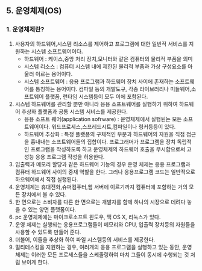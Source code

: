 ## 5. 운영체제(OS)
### 1. 운영체제란?
1. 사용자의 하드웨어,시스템 리소스를 제어하고 프로그램에 대한 일반적 서비스를 지원하는 시스템 소프트웨어이다.
    - 하드웨어 : 케이스,중앙 처리 장치,모니터와 같은 컴퓨터의 물리적 부품을 의미
    - 시스템 리소스 : 컴퓨터 시스템 내에 제한된 물리적 부품과 가상 구성요소를 아울러 이르는 용어이다.
    - 시스템 소프트웨어 : 응용 프로그램과 하드웨어 장치 사이에 존재하는 소프트웨어를 통칭하는 용어이다. 컴파일 등의 개발도구, 각종 라이브러리나 미들웨어,소프트웨어 플랫폼, 런타임 시스템등이 모두 이에 포함된다.
2. 시스템 하드웨어를 관리할 뿐만 아니라 응용 소프트웨어를 실행하기 위하여 하드웨어 추상화 플랫폼과 공통 시스템 서비스를 제공한다.
    - 응용 소프트 웨어(application sofrware) : 운영체제에서 실행된는 모든 소프트웨어이다. 워드프로세스,스프레드시트,컴파일이나 링커등등이 있다.
    - 하드웨어 추상화 : 특정 플랫폼의 구체적인 부분과 하드웨어의 자원을 직접 접근을 흉내내는 소프트웨어들의 집합이다. 프로그래머가 프로그램을 장치 독립적인 프로그램을 작성하도록 하고 운영체제의 하드웨어 호출을 무시함으로써 고성능 응용 프로그램 작성을 허용한다.
3. 입출력과 메모리 할당과 같은 하드웨어 기능의 경우 운영 체제는 응용 프로그램과 컴퓨터 하드웨어 사이의 중재 역할을 한다. 그러나 응용프로그램 코드는 일반적으로 하으웨어에서 직접 실행된다.
4. 운영체제는 휴대전화,슈퍼컴퓨터,웹 서버에 이르기까지 컴퓨터에 포함하는 거의 모든 장치에서 볼 수 있다.
5. 한 면으로는 소비자를 다른 한 면으로는 개발자를 함께 하나의 시장으로 데려다 놓을 수 있는 양면 플랫폼이다.
6. pc 운영체제에는 마이크로소프트 윈도우, 맥 OS X, 리눅스가 있다.
7. 운영 체제는 실행되는 응용프로그램들이 메모리와 CPU, 입출력 장치등의 자원들을 사용할 수 있도록 만들어 준다.
8. 더불어, 이들을 추상화 하여 파일 시스템등의 서비스를 제공한다.
9. 멀티테스킹을 지원하는 경우, 여러개의 응용 프로그램을 실행하고 있는 동안, 운영 체제는 이러한 모든 프로세스들을 스케줄링하여 마치 그들이 동시에 수행되는 것 처럼 보이게 한다. 